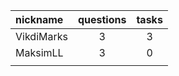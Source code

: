 | nickname   | questions | tasks |
| :----------|:---------:|:-----:|
| VikdiMarks | 3         | 3     |
| MaksimLL   | 3         | 0     |
|            |           |       |

